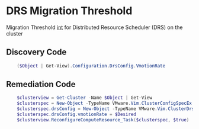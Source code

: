 # DRS Migration Threshold
Migration Threshold [int](1-5) for Distributed Resource Scheduler (DRS) on the cluster
## Discovery Code
```powershell
    ($Object | Get-View).Configuration.DrsConfig.VmotionRate
```

## Remediation Code
```powershell
    $clusterview = Get-Cluster -Name $Object | Get-View
    $clusterspec = New-Object -TypeName VMware.Vim.ClusterConfigSpecEx
    $clusterspec.drsConfig = New-Object -TypeName VMware.Vim.ClusterDrsConfigInfo
    $clusterspec.drsConfig.vmotionRate = $Desired
    $clusterview.ReconfigureComputeResource_Task($clusterspec, $true)    
```
